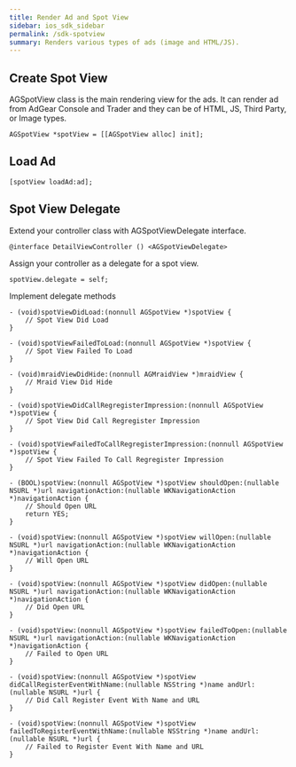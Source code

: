 ```yaml
---
title: Render Ad and Spot View
sidebar: ios_sdk_sidebar
permalink: /sdk-spotview
summary: Renders various types of ads (image and HTML/JS).
---
```


## Create Spot View

AGSpotView class is the main rendering view for the ads. It can render ad from AdGear Console and Trader and they can be of HTML, JS, Third Party, or Image types.

```
AGSpotView *spotView = [[AGSpotView alloc] init];
```

## Load Ad

```
[spotView loadAd:ad];
```

## Spot View Delegate

Extend your controller class with AGSpotViewDelegate interface.

```
@interface DetailViewController () <AGSpotViewDelegate>
```

Assign your controller as a delegate for a spot view.

```
spotView.delegate = self;
```

Implement delegate methods

```
- (void)spotViewDidLoad:(nonnull AGSpotView *)spotView {
    // Spot View Did Load
}
```

```
- (void)spotViewFailedToLoad:(nonnull AGSpotView *)spotView {
    // Spot View Failed To Load
}
```

```
- (void)mraidViewDidHide:(nonnull AGMraidView *)mraidView {
    // Mraid View Did Hide
}
```

```
- (void)spotViewDidCallRegregisterImpression:(nonnull AGSpotView *)spotView {
    // Spot View Did Call Regregister Impression
}
```

```
- (void)spotViewFailedToCallRegregisterImpression:(nonnull AGSpotView *)spotView {
    // Spot View Failed To Call Regregister Impression
}
```

```
- (BOOL)spotView:(nonnull AGSpotView *)spotView shouldOpen:(nullable NSURL *)url navigationAction:(nullable WKNavigationAction *)navigationAction {
    // Should Open URL
    return YES;
}
```

```
- (void)spotView:(nonnull AGSpotView *)spotView willOpen:(nullable NSURL *)url navigationAction:(nullable WKNavigationAction *)navigationAction {
    // Will Open URL
}
```

```
- (void)spotView:(nonnull AGSpotView *)spotView didOpen:(nullable NSURL *)url navigationAction:(nullable WKNavigationAction *)navigationAction {
    // Did Open URL
}
```

```
- (void)spotView:(nonnull AGSpotView *)spotView failedToOpen:(nullable NSURL *)url navigationAction:(nullable WKNavigationAction *)navigationAction {
    // Failed to Open URL
}
```

```
- (void)spotView:(nonnull AGSpotView *)spotView didCallRegisterEventWithName:(nullable NSString *)name andUrl:(nullable NSURL *)url {
    // Did Call Register Event With Name and URL
}
```

```
- (void)spotView:(nonnull AGSpotView *)spotView failedToRegisterEventWithName:(nullable NSString *)name andUrl:(nullable NSURL *)url {
    // Failed to Register Event With Name and URL
}
```
